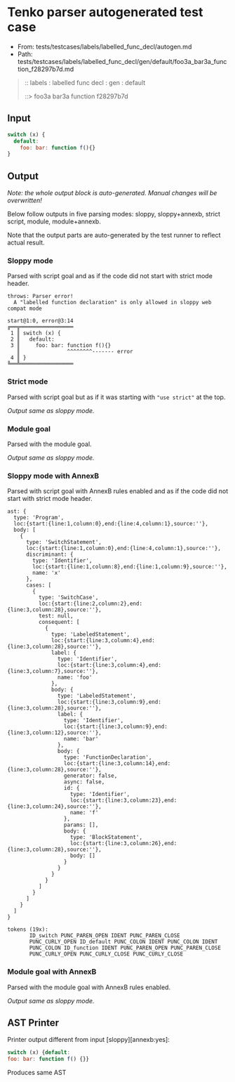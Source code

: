 # Tenko parser autogenerated test case

- From: tests/testcases/labels/labelled_func_decl/autogen.md
- Path: tests/testcases/labels/labelled_func_decl/gen/default/foo3a_bar3a_function_f28297b7d.md

> :: labels : labelled func decl : gen : default
>
> ::> foo3a bar3a function f28297b7d

## Input


`````js
switch (x) {
  default:
    foo: bar: function f(){}
}
`````

## Output

_Note: the whole output block is auto-generated. Manual changes will be overwritten!_

Below follow outputs in five parsing modes: sloppy, sloppy+annexb, strict script, module, module+annexb.

Note that the output parts are auto-generated by the test runner to reflect actual result.

### Sloppy mode

Parsed with script goal and as if the code did not start with strict mode header.

`````
throws: Parser error!
  A "labelled function declaration" is only allowed in sloppy web compat mode

start@1:0, error@3:14
╔══╦═════════════════
 1 ║ switch (x) {
 2 ║   default:
 3 ║     foo: bar: function f(){}
   ║               ^^^^^^^^------- error
 4 ║ }
╚══╩═════════════════

`````

### Strict mode

Parsed with script goal but as if it was starting with `"use strict"` at the top.

_Output same as sloppy mode._

### Module goal

Parsed with the module goal.

_Output same as sloppy mode._

### Sloppy mode with AnnexB

Parsed with script goal with AnnexB rules enabled and as if the code did not start with strict mode header.

`````
ast: {
  type: 'Program',
  loc:{start:{line:1,column:0},end:{line:4,column:1},source:''},
  body: [
    {
      type: 'SwitchStatement',
      loc:{start:{line:1,column:0},end:{line:4,column:1},source:''},
      discriminant: {
        type: 'Identifier',
        loc:{start:{line:1,column:8},end:{line:1,column:9},source:''},
        name: 'x'
      },
      cases: [
        {
          type: 'SwitchCase',
          loc:{start:{line:2,column:2},end:{line:3,column:28},source:''},
          test: null,
          consequent: [
            {
              type: 'LabeledStatement',
              loc:{start:{line:3,column:4},end:{line:3,column:28},source:''},
              label: {
                type: 'Identifier',
                loc:{start:{line:3,column:4},end:{line:3,column:7},source:''},
                name: 'foo'
              },
              body: {
                type: 'LabeledStatement',
                loc:{start:{line:3,column:9},end:{line:3,column:28},source:''},
                label: {
                  type: 'Identifier',
                  loc:{start:{line:3,column:9},end:{line:3,column:12},source:''},
                  name: 'bar'
                },
                body: {
                  type: 'FunctionDeclaration',
                  loc:{start:{line:3,column:14},end:{line:3,column:28},source:''},
                  generator: false,
                  async: false,
                  id: {
                    type: 'Identifier',
                    loc:{start:{line:3,column:23},end:{line:3,column:24},source:''},
                    name: 'f'
                  },
                  params: [],
                  body: {
                    type: 'BlockStatement',
                    loc:{start:{line:3,column:26},end:{line:3,column:28},source:''},
                    body: []
                  }
                }
              }
            }
          ]
        }
      ]
    }
  ]
}

tokens (19x):
       ID_switch PUNC_PAREN_OPEN IDENT PUNC_PAREN_CLOSE
       PUNC_CURLY_OPEN ID_default PUNC_COLON IDENT PUNC_COLON IDENT
       PUNC_COLON ID_function IDENT PUNC_PAREN_OPEN PUNC_PAREN_CLOSE
       PUNC_CURLY_OPEN PUNC_CURLY_CLOSE PUNC_CURLY_CLOSE
`````

### Module goal with AnnexB

Parsed with the module goal with AnnexB rules enabled.

_Output same as sloppy mode._

## AST Printer

Printer output different from input [sloppy][annexb:yes]:

````js
switch (x) {default:
foo: bar: function f() {}}
````

Produces same AST
